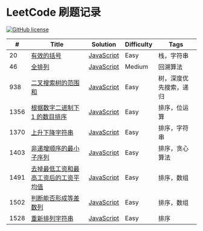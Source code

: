 # LeetCode 刷题记录

[![GitHub license](https://img.shields.io/github/license/mashape/apistatus.svg)](https://github.com/duhongjun/leetcode-records)

| #    | Title                                                                                                                             | Solution                                                                            | Difficulty | Tags           |
|------|-----------------------------------------------------------------------------------------------------------------------------------|-------------------------------------------------------------------------------------|------------|----------------|
| 20 | [有效的括号](https://leetcode-cn.com/problems/valid-parentheses/)                          | [JavaScript](./src/20-valid-parentheses.js)                   | Easy       | 栈，字符串   |
| 46 | [全排列](https://leetcode-cn.com/problems/permutations/)                          | [JavaScript](./src/46-permutations.js)                   | Medium       | 回溯算法   |
| 938 | [二叉搜索树的范围和](https://leetcode-cn.com/problems/range-sum-of-bst/)                          | [JavaScript](./src/938-range-sum-of-bst.js)                   | Easy       | 树，深度优先搜索，递归   |
| 1356 | [根据数字二进制下 1 的数目排序](https://leetcode-cn.com/problems/sort-integers-by-the-number-of-1-bits/)                          | [JavaScript](./src/1356-sort-integers-by-the-number-of-1-bits.js)                   | Easy       | 排序，位运算   |
| 1370 | [上升下降字符串](https://leetcode-cn.com/problems/increasing-decreasing-string/)                                                  | [JavaScript](./src/1370-increasing-decreasing-string.js)                            | Easy       | 排序，字符串   |
| 1403 | [非递增顺序的最小子序列](https://leetcode-cn.com/problems/minimum-subsequence-in-non-increasing-order/)                           | [JavaScript](./src/1403-minimum-subsequence-in-non-increasing-order.js)             | Easy       | 排序，贪心算法 |
| 1491 | [去掉最低工资和最高工资后的工资平均值](https://leetcode-cn.com/problems/average-salary-excluding-the-minimum-and-maximum-salary/) | [JavaScript](./src/1491-average-salary-excluding-the-minimum-and-maximum-salary.js) | Easy       | 排序，数组     |
| 1502 | [判断能否形成等差数列](https://leetcode-cn.com/problems/can-make-arithmetic-progression-from-sequence/)                           | [JavaScript](./src/1502-can-make-arithmetic-progression-from-sequence.js)           | Easy       | 排序，数组     |
| 1528 | [重新排列字符串](https://leetcode-cn.com/problems/shuffle-string/)                                                                | [JavaScript](./src/1528-shuffle-string.js)                                          | Easy       | 排序           |
